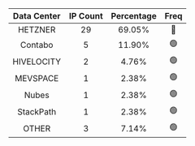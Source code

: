 | Data Center | IP Count | Percentage | Freq |
|:------------:|:--------:|:-----------:|:-----:|
| HETZNER | 29 | 69.05% | 🔴 |
| Contabo | 5 | 11.90% | 🟢 |
| HIVELOCITY | 2 | 4.76% | 🟢 |
| MEVSPACE | 1 | 2.38% | 🟢 |
| Nubes | 1 | 2.38% | 🟢 |
| StackPath | 1 | 2.38% | 🟢 |
| OTHER | 3 | 7.14% | 🟢 |